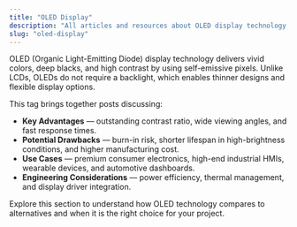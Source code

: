 ```yaml
---
title: "OLED Display"
description: "All articles and resources about OLED display technology, its advantages, drawbacks, and applications in embedded and industrial systems."
slug: "oled-display"
---
```


OLED (Organic Light-Emitting Diode) display technology delivers vivid colors, deep blacks, and high contrast by using self-emissive pixels. Unlike LCDs, OLEDs do not require a backlight, which enables thinner designs and flexible display options.

This tag brings together posts discussing:

- **Key Advantages** — outstanding contrast ratio, wide viewing angles, and fast response times.
- **Potential Drawbacks** — burn-in risk, shorter lifespan in high-brightness conditions, and higher manufacturing cost.
- **Use Cases** — premium consumer electronics, high-end industrial HMIs, wearable devices, and automotive dashboards.
- **Engineering Considerations** — power efficiency, thermal management, and display driver integration.

Explore this section to understand how OLED technology compares to alternatives and when it is the right choice for your project.